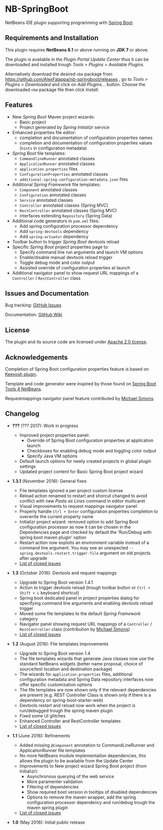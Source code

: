 # NB-SpringBoot

NetBeans IDE plugin supporting programming with [Spring Boot](http://projects.spring.io/spring-boot).


## Requirements and Installation

This plugin requires **NetBeans 8.1** or above running on **JDK 7** or above.

The plugin is available in the *Plugin Portal Update Center* thus it can be downloaded and installed trough *Tools > Plugins > Available Plugins*.

Alternatively download the desired `nbm` package from https://github.com/AlexFalappa/nb-springboot/releases , go to *Tools > Plugins > Downloaded* and click on *Add Plugins...* button. Choose the downloaded `nbm` package file then click *Install*.

## Features

* New _Spring Boot_ Maven project wizards:
    * Basic project
    * Project generated by _Spring Initializr_ service
* Enhanced properties file editor:
    * completion and documentation of configuration properties names
    * completion and documentation of configuration properties values (`hints` in configuration metadata)
* _Spring Boot_ file templates:
    * `CommandlineRunner` annotated classes
    * `ApplicationRunner` annotated classes
    * `application.properties` files
    * `ConfigurationProperties` annotated classes
    * `additional-spring-configuration-metadata.json` files
* Additional _Spring Framework_ file templates:
    * `Component` annotated classes
    * `Configuration` annotated classes
    * `Service` annotated classes
    * `Controller` annotated classes (Spring MVC)
    * `RestController` annotated classes (Spring MVC)
    * interfaces extending `Repository` (Spring Data)
* Additional code generators in `pom.xml` files:
    * Add spring configuration processor dependency
    * Add `spring-devtools` dependency
    * Add `spring-actuator` dependency
* Toolbar button to trigger _Spring Boot_ devtools reload
* Specific _Spring Boot_ project properties page to:
    * Specify command line run arguments and launch VM options
    * Enable/disable manual devtools reload trigger
    * Toggle debug mode and color output
    * Assisted override of configuration properties at launch
* Additional navigator panel to show request URL mappings of a `Controller` / `RestController` class

## Issues and Documentation

Bug tracking: [GitHub Issues](https://github.com/AlexFalappa/nb-springboot/issues)

Documentation: [GitHub Wiki](https://github.com/AlexFalappa/nb-springboot/wiki)


## License

The plugin and its source code are licensed under [Apache 2.0 license](http://www.apache.org/licenses/LICENSE-2.0).


## Acknowledgements

Completion of Spring Boot configuration properties feature is based on [Keevosh plugin](https://github.com/keevosh/nb-springboot-configuration-support).

Template and code generator were inspired by those found on [Spring Boot Tools 4 NetBeans](https://github.com/GeertjanWielenga/SpringBootTools4NetBeans).

Requestmappings navigator panel feature contributed by [Michael Simons](https://github.com/michael-simons).

## Changelog

* __???__ (??? 2017): Work in progress
    * Improved project properties panel:
        * Override of Spring Boot configuration properties at application launch
        * Checkboxes for enabling debug mode and toggling color output
        * Specify Java VM options
    * Default launch options for newly created projects in global plugin settings
    * Updated project content for Basic Spring Boot project wizard

* __1.3.1__ (November 2016): General fixes
    * File templates ignored a per project custom license
    * Reload action renamed to restart and shorcut changed to avoid conflict with new *Paste as Lines* command in editor multicaret
    * Visual improvements to request mappings navigator panel
    * Properly handle `Ctrl + Enter` configuration properties completion to overwrite the current property name
    * Initializr project wizard: removed option to add Spring Boot configuration processor as now it can be chosen in the Dependencies page and checked by default the 'Run/Debug with spring boot maven plugin' option
    * Restart action now exploits an environment variable instead of a command line argument. You may see an unexpected `--spring.devtools.restart.trigger-file` argument on old projects after upgrade
    * [List of closed issues](https://github.com/AlexFalappa/nb-springboot/milestone/7?closed=1)

* __1.3__ (October 2016): Devtools and request mappings
    * Upgrade to Spring Boot version 1.4.1
    * Action to trigger devtools reload (trough toolbar button or `Ctrl + Shift + L` keyboard shortcut)
    * Spring boot dedicated panel in project properties dialog for specifying command line arguments and enabling devtools reload trigger
    * Moved some file templates to the default *Spring Framework* category
    * Navigator panel showing request URL mappings of a `Controller` / `RestController` class (contribution by [Michael Simons](http://michael-simons.eu))
    * [List of closed issues](https://github.com/AlexFalappa/nb-springboot/milestone/5?closed=1)

* __1.2__ (August 2016): File templates improvements
    * Upgrade to Spring Boot version 1.4
    * The file templates wizards that generate Java classes now use the standard NetBeans widgets (better name proposal, choice of source/test location and destination package)
    * The wizards for `application.properties` files, additional configuration metadata and Spring Data repository interfaces now offer specific customization options
    * The file templates are now shown only if the relevant dependencies are present (e.g. REST Controller Class is shown only if there is a dependency on spring-boot-starter-web)
    * Devtools restart and reload now work when the project is run/debugged trough the spring maven plugin
    * Fixed some UI glitches
    * Enhanced Controller and RestController templates
    * [List of closed issues](https://github.com/AlexFalappa/nb-springboot/milestone/4?closed=1)

* __1.1__ (June 2016): Refinements
    * Added missing `@Component` annotation to CommandLineRunner and ApplicationRunner file templates
    * No more NetBeans module implementation dependencies, this allows the plugin to be available from the Update Center
    * Improvements to New project wizard Spring Boot project (from Initializr):
        * Asynchronous querying of the web service
        * More paramenter validation
        * Filtering of dependencies
        * Show required boot version in tooltips of disabled dependencies
        * Options to remove the maven wrapper, add the spring configuration processor dependency and run/debug trough the maven spring plugin
    * [List of closed issues](https://github.com/AlexFalappa/nb-springboot/milestone/3?closed=1)

* __1.0__ (May 2016): Initial public release
